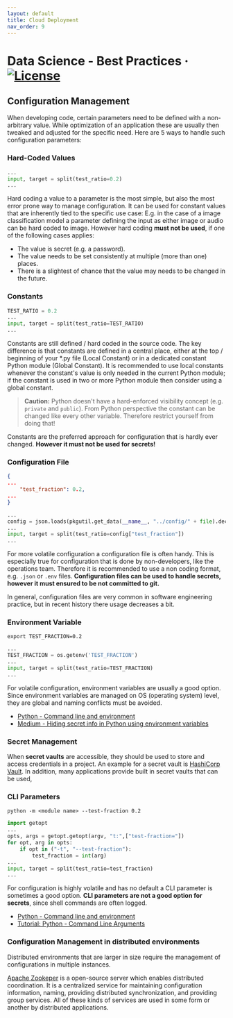 ```yaml
---
layout: default
title: Cloud Deployment
nav_order: 9
---
```

# Data Science - Best Practices &middot; [![License](https://img.shields.io/badge/license-CC%20BY%204.0-blue)](./LICENSE.txt)

## Configuration Management

When developing code, certain parameters need to be defined with a non-arbitrary value.
While optimization of an application these are usually then tweaked and adjusted for the specific  need.
Here are 5 ways to handle such configuration parameters:

### Hard-Coded Values

```python
...
input, target = split(test_ratio=0.2)
...
```

Hard coding a value to a parameter is the most simple, but also the most error prone way to manage configuration.
It can be used for constant values that are inherently tied to the specific use case: E.g. in the case of a image classification model a parameter defining the input as either image or audio can be hard coded to image.
However hard coding **must not be used**, if one of the following cases applies:

- The value is secret (e.g. a password).
- The value needs to be set consistently at multiple (more than one) places.
- There is a slightest of chance that the value may needs to be changed in the future.

### Constants

```python
TEST_RATIO = 0.2
...
input, target = split(test_ratio=TEST_RATIO)
...
```

Constants are still defined / hard coded in the source code. The key difference is that constants are defined in a central place, either at the top / beginning of your *.py file (Local Constant) or in a dedicated constant Python module (Global Constant).
It is recommended to use local constants whenever the constant's value is only needed in the current Python module; if the constant is used in two or more Python module then consider using a global constant.

> **Caution:** Python doesn't have a hard-enforced visibility concept (e.g. `private` and `public`). From Python perspective the constant can be changed  like every other variable. Therefore restrict yourself from doing that!

Constants are the preferred approach for configuration that is hardly ever changed. **However it must not be used for secrets!**

### Configuration File

```json
{
...
	"test_fraction": 0.2,
...
}
```

```python
...
config = json.loads(pkgutil.get_data(__name__, "../config/" + file).decode("utf-8"))
...
input, target = split(test_ratio=config["test_fraction"])
...
```

For more volatile configuration a configuration file is often handy.
This is especially true for configuration that is done by non-developers, like the operations team.
Therefore it is recommended to use a non coding format, e.g. `.json` or `.env` files.
**Configuration files can be used to handle secrets, however it must ensured to be  not committed to git.**

In general, configuration files are very common in software engineering practice, but in recent history there usage decreases a bit.

### Environment Variable

```shell
export TEST_FRACTION=0.2
```

```python
...
TEST_FRACTION = os.getenv('TEST_FRACTION')
...
input, target = split(test_ratio=TEST_FRACTION)
...
```

For volatile configuration, environment variables are usually a good option.
Since environment variables are managed on OS (operating system) level, they are global and naming conflicts must be avoided.

- [Python - Command line and environment](https://docs.python.org/3/using/cmdline.html)
- [Medium - Hiding secret info in Python using environment variables](https://medium.com/dataseries/hiding-secret-info-in-python-using-environment-variables-a2bab182eea)

### Secret Management

When **secret vaults** are accessible, they should be used to store and access credentials in a project. An example for a secret vault is [HashiCorp Vault](https://www.vaultproject.io/).
In addition, many applications provide built in secret vaults that can be used,

### CLI Parameters

```shell
python -m <module name> --test-fraction 0.2
```

```python
import getopt
...
opts, args = getopt.getopt(argv, "t:",["test-fraction="])
for opt, arg in opts:
    if opt in ("-t", "--test-fraction"):
        test_fraction = int(arg)
...
input, target = split(test_ratio=test_fraction)
...
```

For configuration is highly volatile and has no default a CLI parameter is sometimes a good option. **CLI parameters are not a good option for secrets**, since shell commands are often logged.

- [Python - Command line and environment](https://docs.python.org/3/using/cmdline.html)
- [Tutorial: Python - Command Line Arguments](https://www.tutorialspoint.com/python/python_command_line_arguments.htm)

### Configuration Management in distributed environments

Distributed environments that are larger in size require the management of configurations in multiple instances.

 [Apache Zookeper](https://zookeeper.apache.org/) is a open-source server which enables distributed coordination.
It is a centralized service for maintaining configuration information, naming, providing distributed synchronization, and providing group services. All of these kinds of services are used in some form or another by distributed applications.
